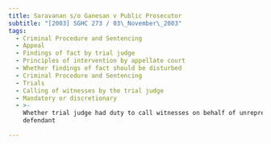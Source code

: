 ```yaml
---
title: Saravanan s/o Ganesan v Public Prosecutor
subtitle: "[2003] SGHC 273 / 03\_November\_2003"
tags:
  - Criminal Procedure and Sentencing
  - Appeal
  - Findings of fact by trial judge
  - Principles of intervention by appellate court
  - Whether findings of fact should be disturbed
  - Criminal Procedure and Sentencing
  - Trials
  - Calling of witnesses by the trial judge
  - Mandatory or discretionary
  - >-
    Whether trial judge had duty to call witnesses on behalf of unrepresented
    defendant

---
```


